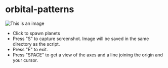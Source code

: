 # orbital-patterns
![This is an image](https://images-ext-2.discordapp.net/external/reeKlQI6RiU9At2H5C-73ryCnpLqL4ru7shOThJFGdw/https/repository-images.githubusercontent.com/445509211/95c2a5b3-2bb4-4aad-8acf-1209bf9700ec)

- Click to spawn planets
- Press "S" to capture screenshot. Image will be saved in the same directory as the script.
- Press "E" to exit.
- Press "SPACE" to get a view of the axes and a line joining the origin and your cursor.